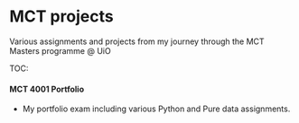 # MCT projects
 Various assignments and projects from my journey through the MCT Masters programme @ UiO

 TOC:

#### MCT 4001 Portfolio
- My portfolio exam including various Python and Pure data assignments.
